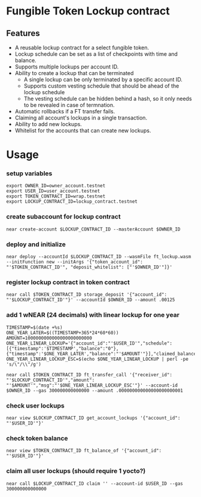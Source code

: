 # Fungible Token Lockup contract

## Features

- A reusable lockup contract for a select fungible token.
- Lockup schedule can be set as a list of checkpoints with time and balance.
- Supports multiple lockups per account ID.
- Ability to create a lockup that can be terminated
  - A single lockup can be only terminated by a specific account ID.
  - Supports custom vesting schedule that should be ahead of the lockup schedule
  - The vesting schedule can be hidden behind a hash, so it only needs to be revealed in case of termnation.
- Automatic rollbacks if a FT transfer fails.
- Claiming all account's lockups in a single transaction.
- Ability to add new lockups.
- Whitelist for the accounts that can create new lockups.


# Usage

### setup variables
```shell
export OWNER_ID=owner_account.testnet
export USER_ID=user_account.testnet
export TOKEN_CONTRACT_ID=wrap.testnet
export LOCKUP_CONTRACT_ID=lockup_contract.testnet
```

### create subaccount for lockup contract
```shell
near create-account $LOCKUP_CONTRACT_ID --masterAccount $OWNER_ID
```

### deploy and initialize
```shell
near deploy --accountId $LOCKUP_CONTRACT_ID --wasmFile ft_lockup.wasm --initFunction new --initArgs '{"token_account_id": "'$TOKEN_CONTRACT_ID'", "deposit_whitelist": ["'$OWNER_ID'"]}'
```

### register lockup contract in token contract
```shell
near call $TOKEN_CONTRACT_ID storage_deposit '{"account_id": "'$LOCKUP_CONTRACT_ID'"}' --accountId $OWNER_ID --amount .00125
```

### add 1 wNEAR (24 decimals) with linear lockup for one year
```shell  
TIMESTAMP=$(date +%s)
ONE_YEAR_LATER=$((TIMESTAMP+365*24*60*60))
AMOUNT=1000000000000000000000000 
ONE_YEAR_LINEAR_LOCKUP='{"account_id":"'$USER_ID'","schedule":[{"timestamp":'$TIMESTAMP',"balance":"0"},{"timestamp":'$ONE_YEAR_LATER',"balance":"'$AMOUNT'"}],"claimed_balance":"0"}'
ONE_YEAR_LINEAR_LOCKUP_ESC=$(echo $ONE_YEAR_LINEAR_LOCKUP | perl -pe 's/\"/\\"/g')

near call $TOKEN_CONTRACT_ID ft_transfer_call '{"receiver_id": "'$LOCKUP_CONTRACT_ID'","amount": "'$AMOUNT'","msg":"'$ONE_YEAR_LINEAR_LOCKUP_ESC'"}' --account-id $OWNER_ID --gas 300000000000000 --amount .000000000000000000000001
```

### check user lockups
```shell
near view $LOCKUP_CONTRACT_ID get_account_lockups '{"account_id": "'$USER_ID'"}'
```

### check token balance
```shell
near view $TOKEN_CONTRACT_ID ft_balance_of '{"account_id": "'$USER_ID'"}'
```

### claim all user lockups (should require 1 yocto?)
```shell
near call $LOCKUP_CONTRACT_ID claim '' --account-id $USER_ID --gas 300000000000000
```
